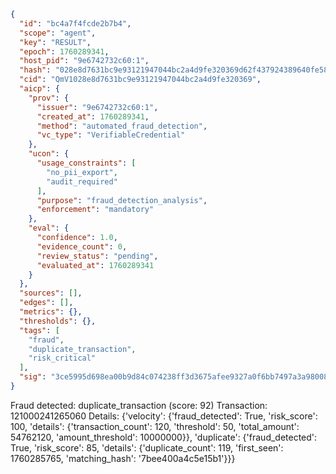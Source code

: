 ```json
{
  "id": "bc4a7f4fcde2b7b4",
  "scope": "agent",
  "key": "RESULT",
  "epoch": 1760289341,
  "host_pid": "9e6742732c60:1",
  "hash": "028e8d7631bc9e93121947044bc2a4d9fe320369d62f437924389640fe580935",
  "cid": "QmV1028e8d7631bc9e93121947044bc2a4d9fe320369",
  "aicp": {
    "prov": {
      "issuer": "9e6742732c60:1",
      "created_at": 1760289341,
      "method": "automated_fraud_detection",
      "vc_type": "VerifiableCredential"
    },
    "ucon": {
      "usage_constraints": [
        "no_pii_export",
        "audit_required"
      ],
      "purpose": "fraud_detection_analysis",
      "enforcement": "mandatory"
    },
    "eval": {
      "confidence": 1.0,
      "evidence_count": 0,
      "review_status": "pending",
      "evaluated_at": 1760289341
    }
  },
  "sources": [],
  "edges": [],
  "metrics": {},
  "thresholds": {},
  "tags": [
    "fraud",
    "duplicate_transaction",
    "risk_critical"
  ],
  "sig": "3ce5995d698ea00b9d84c074238ff3d3675afee9327a0f6bb7497a3a98008e54"
}
```

Fraud detected: duplicate_transaction (score: 92)
Transaction: 121000241265060
Details: {'velocity': {'fraud_detected': True, 'risk_score': 100, 'details': {'transaction_count': 120, 'threshold': 50, 'total_amount': 54762120, 'amount_threshold': 10000000}}, 'duplicate': {'fraud_detected': True, 'risk_score': 85, 'details': {'duplicate_count': 119, 'first_seen': 1760285765, 'matching_hash': '7bee400a4c5e15b1'}}}